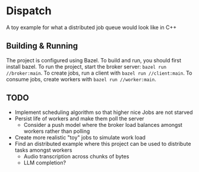 # Dispatch

A toy example for what a distributed job queue would look like in C++

## Building & Running

The project is configured using Bazel. To build and run, you should first install bazel.
To run the project, start the broker server: `bazel run //broker:main`.
To create jobs, run a client with `bazel run //client:main`.
To consume jobs, create workers with `bazel run //worker:main`.

## TODO

- Implement scheduling algorithm so that higher nice Jobs are not starved
- Persist life of workers and make them poll the server
  - Consider a push model where the broker load balances amongst workers rather than polling
- Create more realistic "toy" jobs to simulate work load
- Find an distributed example where this project can be used to distribute tasks amongst workers
  - Audio transcription across chunks of bytes
  - LLM completion?
